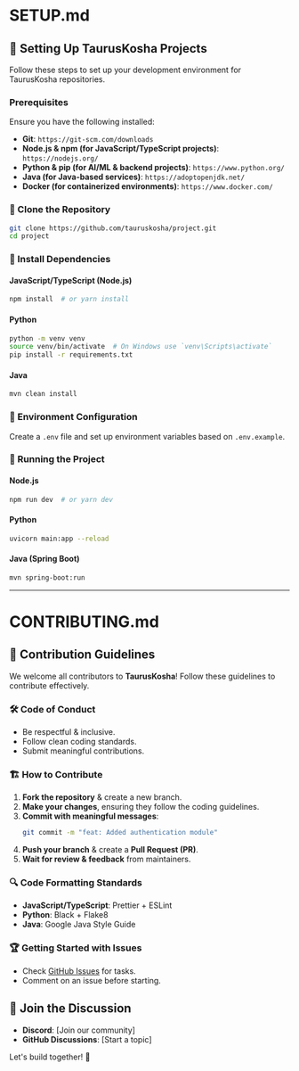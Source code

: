 # SETUP.md

## 🚀 Setting Up TaurusKosha Projects
Follow these steps to set up your development environment for TaurusKosha repositories.

### Prerequisites
Ensure you have the following installed:
- **Git**: `https://git-scm.com/downloads`
- **Node.js & npm (for JavaScript/TypeScript projects)**: `https://nodejs.org/`
- **Python & pip (for AI/ML & backend projects)**: `https://www.python.org/`
- **Java (for Java-based services)**: `https://adoptopenjdk.net/`
- **Docker (for containerized environments)**: `https://www.docker.com/`

### 🔹 Clone the Repository
```sh
git clone https://github.com/tauruskosha/project.git
cd project
```

### 🔹 Install Dependencies
#### JavaScript/TypeScript (Node.js)
```sh
npm install  # or yarn install
```

#### Python
```sh
python -m venv venv
source venv/bin/activate  # On Windows use `venv\Scripts\activate`
pip install -r requirements.txt
```

#### Java
```sh
mvn clean install
```

### 🔹 Environment Configuration
Create a `.env` file and set up environment variables based on `.env.example`.

### 🔹 Running the Project
#### Node.js
```sh
npm run dev  # or yarn dev
```

#### Python
```sh
uvicorn main:app --reload
```

#### Java (Spring Boot)
```sh
mvn spring-boot:run
```

---

# CONTRIBUTING.md

## 📜 Contribution Guidelines
We welcome all contributors to **TaurusKosha**! Follow these guidelines to contribute effectively.

### 🛠️ Code of Conduct
- Be respectful & inclusive.
- Follow clean coding standards.
- Submit meaningful contributions.

### 🏗️ How to Contribute
1. **Fork the repository** & create a new branch.
2. **Make your changes**, ensuring they follow the coding guidelines.
3. **Commit with meaningful messages**:
   ```sh
   git commit -m "feat: Added authentication module"
   ```
4. **Push your branch** & create a **Pull Request (PR)**.
5. **Wait for review & feedback** from maintainers.

### 🔍 Code Formatting Standards
- **JavaScript/TypeScript**: Prettier + ESLint
- **Python**: Black + Flake8
- **Java**: Google Java Style Guide

### 🏆 Getting Started with Issues
- Check [GitHub Issues](https://github.com/tauruskosha/project/issues) for tasks.
- Comment on an issue before starting.

## 🚀 Join the Discussion
- **Discord**: [Join our community]
- **GitHub Discussions**: [Start a topic]

Let's build together! 🚀

